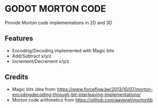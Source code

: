 # GODOT MORTON CODE
Provide Morton code implementations in 2D and 3D

## Features
- Encoding/Decoding implemented with Magic bits 
- Add/Subtract x/y/z
- Increment/Decrement x/y/z

## Credits
- Magic bits idea from: https://www.forceflow.be/2013/10/07/morton-encodingdecoding-through-bit-interleaving-implementations/
- Morton code arithmetics from https://github.com/aavenel/mortonlib
